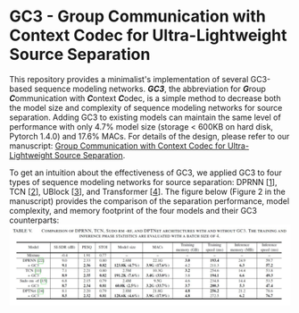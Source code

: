 # GC3 - Group Communication with Context Codec for Ultra-Lightweight Source Separation

This repository provides a minimalist's implementation of several GC3-based sequence modeling networks. ***GC3***, the abbreviation for ***G***roup ***C***ommunication with ***C***ontext ***C***odec, is a simple method to decrease both the model size and complexity of sequence modeling networks for source separation. Adding GC3 to existing models can maintain the same level of performance with only 4.7% model size (storage < 600KB on hard disk, Pytorch 1.4.0) and 17.6% MACs. For details of the design, please refer to our manuscript: [Group Communication with Context Codec for Ultra-Lightweight Source Separation](https://to-be-filled).

To get an intuition about the effectiveness of GC3, we applied GC3 to four types of sequence modeling networks for source separation: DPRNN [[1]], TCN [[2]], UBlock [[3]], and Transformer [[4]]. The figure below (Figure 2 in the manuscript) provides the comparison of the separation performance, model complexity, and memory footprint of the four models and their GC3 counterparts:
![](https://github.com/yluo42/GC3/blob/main/GC3-stat.jpg)


[1]: https://ieeexplore.ieee.org/abstract/document/9054266/
[2]: https://ieeexplore.ieee.org/abstract/document/8707065/
[3]: https://ieeexplore.ieee.org/abstract/document/9231900/
[4]: https://arxiv.org/abs/2007.13975
